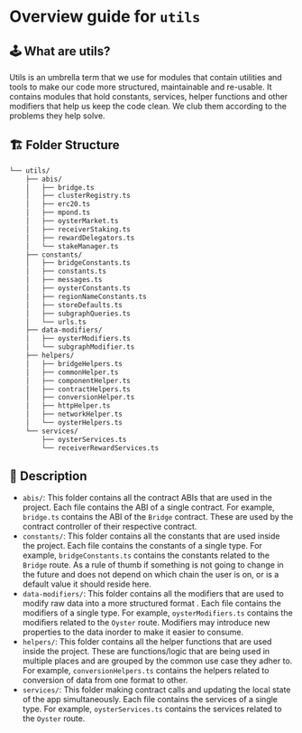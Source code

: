 # Overview guide for `utils`

## 🕹️ What are utils?

Utils is an umbrella term that we use for modules that contain utilities and tools to make our code more structured, maintainable and re-usable. It contains modules that hold constants, services, helper functions and other modifiers that help us keep the code clean. We club them according to the problems they help solve.

## 🏗️ Folder Structure

```bash
└── utils/
    ├── abis/
    │   ├── bridge.ts
    │   ├── clusterRegistry.ts
    │   ├── erc20.ts
    │   ├── mpond.ts
    │   ├── oysterMarket.ts
    │   ├── receiverStaking.ts
    │   ├── rewardDelegators.ts
    │   └── stakeManager.ts
    ├── constants/
    │   ├── bridgeConstants.ts
    │   ├── constants.ts
    │   ├── messages.ts
    │   ├── oysterConstants.ts
    │   ├── regionNameConstants.ts
    │   ├── storeDefaults.ts
    │   ├── subgraphQueries.ts
    │   └── urls.ts
    ├── data-modifiers/
    │   ├── oysterModifiers.ts
    │   └── subgraphModifier.ts
    ├── helpers/
    │   ├── bridgeHelpers.ts
    │   ├── commonHelper.ts
    │   ├── componentHelper.ts
    │   ├── contractHelpers.ts
    │   ├── conversionHelper.ts
    │   ├── httpHelper.ts
    │   ├── networkHelper.ts
    │   └── oysterHelpers.ts
    └── services/
        ├── oysterServices.ts
        └── receiverRewardServices.ts
```

## 📖 Description

- `abis/`: This folder contains all the contract ABIs that are used in the project.
  Each file contains the ABI of a single contract. For example, `bridge.ts` contains the ABI of the `Bridge` contract. These are used by the contract controller of their respective contract.
- `constants/`: This folder contains all the constants that are used inside the project. Each file contains the constants of a single type. For example, `bridgeConstants.ts` contains the constants related to the `Bridge` route. As a rule of thumb if something is not going to change in the future and does not depend on which chain the user is on, or is a default value it should reside here.
- `data-modifiers/`: This folder contains all the modifiers that are used to modify raw data into a more structured format . Each file contains the modifiers of a single type. For example, `oysterModifiers.ts` contains the modifiers related to the `Oyster` route. Modifiers may introduce new properties to the data inorder to make it easier to consume.
- `helpers/`: This folder contains all the helper functions that are used inside the project. These are functions/logic that are being used in multiple places and are grouped by the common use case they adher to. For example, `conversionHelpers.ts` contains the helpers related to conversion of data from one format to other.
- `services/`: This folder making contract calls and updating the local state of the app simultaneously. Each file contains the services of a single type. For example, `oysterServices.ts` contains the services related to the `Oyster` route.
